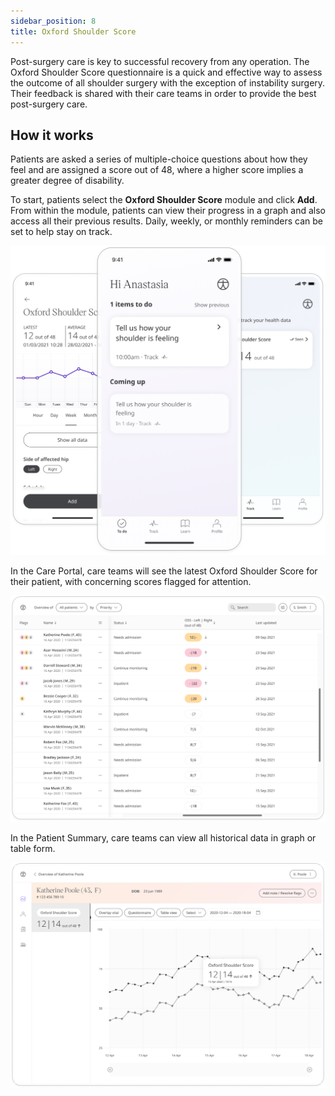 ```yaml
---
sidebar_position: 8
title: Oxford Shoulder Score
---
```


Post-surgery care is key to successful recovery from any operation. The Oxford Shoulder Score questionnaire is a quick and effective way to assess the outcome of all shoulder surgery with the exception of instability surgery. Their feedback is shared with their care teams in order to provide the best post-surgery care.

## How it works

Patients are asked a series of multiple-choice questions about how they feel and are assigned a score out of 48, where a higher score implies a greater degree of 
disability.
   
To start, patients select the **Oxford Shoulder Score** module and click **Add**. From within the module, patients can view their progress in a graph and 
also access all their previous results. Daily, weekly, or monthly reminders can be set to help stay on track.

![Oxford Shoulder Score in the Huma Care App](./assets/oss-patient-app.png)

In the Care Portal, care teams will see the latest Oxford Shoulder Score for their patient, with concerning scores flagged for attention.

![Oxford Shoulder Score in CP](./assets/cp-oss-one.png)

In the Patient Summary, care teams can view all historical data in graph or table form.

![Oxford Shoulder Score in CP](./assets/cp-oss-two.png)
